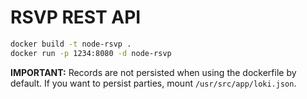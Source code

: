 # RSVP REST API

```bash
docker build -t node-rsvp .
docker run -p 1234:8080 -d node-rsvp
```

**IMPORTANT:** Records are not persisted when using the dockerfile by default. If you want to persist parties, mount `/usr/src/app/loki.json`.
